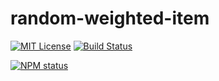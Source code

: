 # random-weighted-item

[![MIT License](https://img.shields.io/badge/license-mit-green.svg?style=flat-square)](https://opensource.org/licenses/MIT)
[![Build Status](https://travis-ci.org/oprogramador/random-weighted-item.svg?branch=master)](https://travis-ci.org/oprogramador/random-weighted-item
)

[![NPM status](https://nodei.co/npm/random-weighted-item.png?downloads=true&stars=true)](https://npmjs.org/package/random-weighted-item
)
